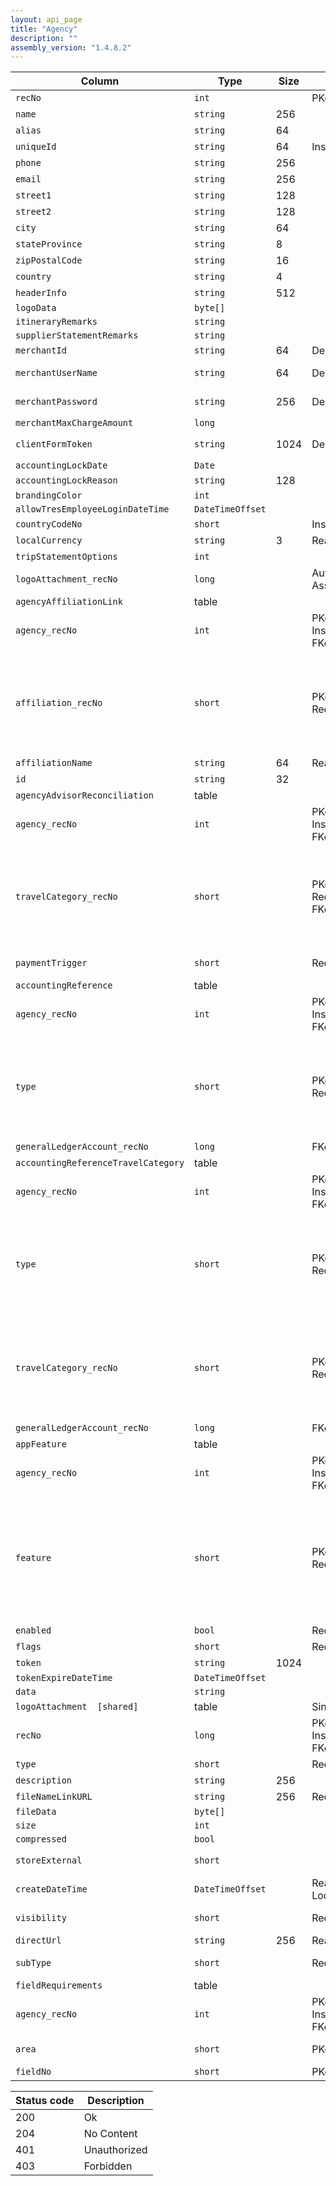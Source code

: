 ```yaml
---
layout: api_page
title: "Agency"
description: ""
assembly_version: "1.4.8.2"
---
```




| Column | Type | Size | Flags | Table | Description |
| ------ | ---- | ---- | ----- | ----- | ----------- |
| `recNo` | `int` |  | PKey | `agency` | 
| `name` | `string` | 256 |  | `agency` | 
| `alias` | `string` | 64 |  | `agency` | 
| `uniqueId` | `string` | 64 | InsertOnly | `agency` | 
| `phone` | `string` | 256 |  | `agency` | 
| `email` | `string` | 256 |  | `agency` | 
| `street1` | `string` | 128 |  | `agency` | 
| `street2` | `string` | 128 |  | `agency` | 
| `city` | `string` | 64 |  | `agency` | 
| `stateProvince` | `string` | 8 |  | `agency` | 
| `zipPostalCode` | `string` | 16 |  | `agency` | 
| `country` | `string` | 4 |  | `agency` | 
| `headerInfo` | `string` | 512 |  | `agency` | 
| `logoData` | `byte[]` |  |  | `agency` | 
| `itineraryRemarks` | `string` |  |  | `agency` | 
| `supplierStatementRemarks` | `string` |  |  | `agency` | 
| `merchantId` | `string` | 64 | Deprecated | `agency` | Obsolete.
| `merchantUserName` | `string` | 64 | Deprecated | `agency` | Obsolete. Use AppFeature(3).Data instead.
| `merchantPassword` | `string` | 256 | Deprecated | `agency` | Obsolete. Use AppFeature(3).Token instead.
| `merchantMaxChargeAmount` | `long` |  |  | `agency` | 
| `clientFormToken` | `string` | 1024 | Deprecated | `agency` | Obsolete. Use AppFeature(4).Token instead.
| `accountingLockDate` | `Date` |  |  | `agency` | 
| `accountingLockReason` | `string` | 128 |  | `agency` | 
| `brandingColor` | `int` |  |  | `agency` | 
| `allowTresEmployeeLoginDateTime` | `DateTimeOffset` |  |  | `agency` | 
| `countryCodeNo` | `short` |  | InsertOnly | `agency` | US = 1, CA = 2
| `localCurrency` | `string` | 3 | ReadOnly | `agency` | 
| `tripStatementOptions` | `int` |  |  | `agency` | ShowTravelCategoryIcons = 1
| `logoAttachment_recNo` | `long` |  | Auto-Assign | `agency` | 
| `agencyAffiliationLink ` | table |  |  | `agency` | 
| `agency_recNo` | `int` |  | PKey, InsertOnly, FKey | `agencyAffiliationLink` | 
| `affiliation_recNo` | `short` |  | PKey, Required | `agencyAffiliationLink` | Tres = 1, Signature = 2, AmEx = 6, EnsembleCanada = 7, EnsembleUS = 8, MART = 9, MAST = 10, TravelLeaders = 12, Virtuoso = 13, WESTA = 14, TravelSaversUS = 15, TravelSaversCanada = 16, Axus = 23, Grasp = 24
| `affiliationName` | `string` | 64 | ReadOnly | `agencyAffiliationLink` | 
| `id` | `string` | 32 |  | `agencyAffiliationLink` | 
| `agencyAdvisorReconciliation ` | table |  |  | `agency` | 
| `agency_recNo` | `int` |  | PKey, InsertOnly, FKey | `agencyAdvisorReconciliation` | 
| `travelCategory_recNo` | `short` |  | PKey, Required, FKey | `agencyAdvisorReconciliation` | Air = 1, Hotel = 2, Car = 3, Cruise = 4, Tour = 5, Rail = 6, Transfer = 7, Insurance = 8, ServiceFee = 9, Excursion = 10, ClientVoucher = 11, GiftCertificate = 12, SupplierVoucher = 13, Misc = 99
| `paymentTrigger` | `short` |  | Required | `agencyAdvisorReconciliation` | AgencyPaidAndDeparted = 1, AgencyPaid = 2
| `accountingReference ` | table |  |  | `agency` | 
| `agency_recNo` | `int` |  | PKey, InsertOnly, FKey | `accountingReference` | 
| `type` | `short` |  | PKey, Required | `accountingReference` | None = 0, SupplierBalances = 2, UndepositedFunds = 3, CCProcessingBalances = 5, AgencyCCBalances = 6, BankAccount = 7, Sales = 8, CostOfSales = 9, RetainedEarnings = 10, Other = 99
| `generalLedgerAccount_recNo` | `long` |  | FKey | `accountingReference` | 
| `accountingReferenceTravelCategory ` | table |  |  | `agency` | 
| `agency_recNo` | `int` |  | PKey, InsertOnly, FKey | `accountingReferenceTravelCategory` | 
| `type` | `short` |  | PKey, Required | `accountingReferenceTravelCategory` | None = 0, SupplierBalances = 2, UndepositedFunds = 3, CCProcessingBalances = 5, AgencyCCBalances = 6, BankAccount = 7, Sales = 8, CostOfSales = 9, RetainedEarnings = 10, Other = 99
| `travelCategory_recNo` | `short` |  | PKey, Required | `accountingReferenceTravelCategory` | Air = 1, Hotel = 2, Car = 3, Cruise = 4, Tour = 5, Rail = 6, Transfer = 7, Insurance = 8, ServiceFee = 9, Excursion = 10, ClientVoucher = 11, GiftCertificate = 12, SupplierVoucher = 13, Misc = 99
| `generalLedgerAccount_recNo` | `long` |  | FKey | `accountingReferenceTravelCategory` | 
| `appFeature ` | table |  |  | `agency` | 
| `agency_recNo` | `int` |  | PKey, InsertOnly, FKey | `appFeature` | 
| `feature` | `short` |  | PKey, Required | `appFeature` | BankManagement = 1, GeneralLedger = 2, MerchantProcessing = 3, ClientForm = 4, GdsInterface = 5, ClientItin = 6, ESign = 7, PaymentAuthorization = 8, TravelerPortal = 9, TripProposal = 10, TripQuickAdd = 11, ConfirmationDocumentInterface = 12
| `enabled` | `bool` |  | Required | `appFeature` | 
| `flags` | `short` |  | Required | `appFeature` | 
| `token` | `string` | 1024 |  | `appFeature` | 
| `tokenExpireDateTime` | `DateTimeOffset` |  |  | `appFeature` | 
| `data` | `string` |  |  | `appFeature` | 
| `logoAttachment  [shared]` | table |  | Singleton | `agency` | 
| `recNo` | `long` |  | PKey, InsertOnly, FKey | `attachment` | 
| `type` | `short` |  | Required | `attachment` | Link = 1, File = 2
| `description` | `string` | 256 |  | `attachment` | 
| `fileNameLinkURL` | `string` | 256 | Required | `attachment` | 
| `fileData` | `byte[]` |  |  | `attachment` | 
| `size` | `int` |  |  | `attachment` | 
| `compressed` | `bool` |  |  | `attachment` | 
| `storeExternal` | `short` |  |  | `attachment` | Database = 0, PrivateStorage = 1, PublicStorage = 2
| `createDateTime` | `DateTimeOffset` |  | ReadOnly, Lookup | `attachment` | 
| `visibility` | `short` |  | Required | `attachment` | Public = 1, Private = 2, Internal = 3
| `directUrl` | `string` | 256 | ReadOnly | `attachment` | 
| `subType` | `short` |  | Required | `attachment` | Document = 1, Image = 2, Other = 3
| `fieldRequirements ` | table |  |  | `agency` | 
| `agency_recNo` | `int` |  | PKey, InsertOnly, FKey | `fieldRequirements` | 
| `area` | `short` |  | PKey | `fieldRequirements` | ClientProfile = 7, Person = 12, Trip = 16
| `fieldNo` | `short` |  | PKey | `fieldRequirements` | 

| Status code | Description |
| ----------- | ----------- |
| 200 | Ok |
| 204 | No Content |
| 401 | Unauthorized |
| 403 | Forbidden |


